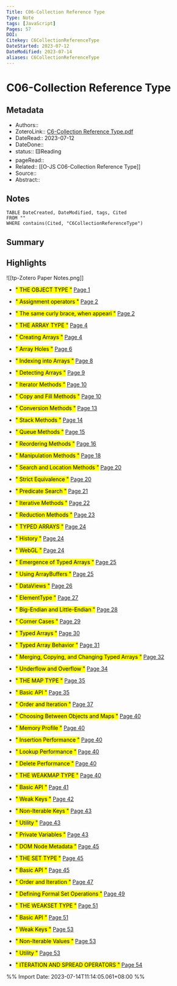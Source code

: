 ```yaml
---
Title: C06-Collection Reference Type
Type: Note
tags: [JavaScript] 
Pages: 57
DOI: 
Citekey: C6CollectionReferenceType
DateStarted: 2023-07-12
DateModified: 2023-07-14
aliases: C6CollectionReferenceType
---
```

# C06-Collection Reference Type
## Metadata
- Authors::  
- ZoteroLink:: [C6-Collection Reference Type.pdf](zotero://select/library/items/J32BLJDJ)
- DateRead:: 2023-07-12
- DateDone::
- status:: 🟨Reading
- pageRead::
- Related:: [[O-JS C06-Collection Reference Type]]
- Source:: 
- Abstract:: 

## Notes

```dataview
TABLE DateCreated, DateModified, tags, Cited
FROM ""
WHERE contains(Cited, "C6CollectionReferenceType")
```

## Summary

## Highlights
![[tp-Zotero Paper Notes.png]]
- <mark class="hltr-gray ">" THE OBJECT TYPE "</mark> [Page 1 ]( zotero://open-pdf/library/items/J32BLJDJ?page=1&annotation=WU2ZKSRJ)

- <mark class="hltr-orange ">" Assignment operators "</mark> [Page 2 ]( zotero://open-pdf/library/items/J32BLJDJ?page=2&annotation=3QGIXJJJ)

- <mark class="hltr-yellow ">" The same curly brace, when appeari "</mark> [Page 2 ]( zotero://open-pdf/library/items/J32BLJDJ?page=2&annotation=J4CLRI75)

- <mark class="hltr-gray ">" THE ARRAY TYPE "</mark> [Page 4 ]( zotero://open-pdf/library/items/J32BLJDJ?page=4&annotation=HNZPNUUF)

- <mark class="hltr-gray ">" Creating Arrays "</mark> [Page 4 ]( zotero://open-pdf/library/items/J32BLJDJ?page=4&annotation=K4JMWS6S)

- <mark class="hltr-gray ">" Array Holes "</mark> [Page 6 ]( zotero://open-pdf/library/items/J32BLJDJ?page=6&annotation=5PAUI3ND)

- <mark class="hltr-gray ">" Indexing into Arrays "</mark> [Page 8 ]( zotero://open-pdf/library/items/J32BLJDJ?page=8&annotation=PHWK6KVP)

- <mark class="hltr-gray ">" Detecting Arrays "</mark> [Page 9 ]( zotero://open-pdf/library/items/J32BLJDJ?page=9&annotation=GD5B8D4I)

- <mark class="hltr-gray ">" Iterator Methods "</mark> [Page 10 ]( zotero://open-pdf/library/items/J32BLJDJ?page=10&annotation=KCAE89WX)

- <mark class="hltr-gray ">" Copy and Fill Methods "</mark> [Page 10 ]( zotero://open-pdf/library/items/J32BLJDJ?page=10&annotation=PJQIWJGE)

- <mark class="hltr-gray ">" Conversion Methods "</mark> [Page 13 ]( zotero://open-pdf/library/items/J32BLJDJ?page=13&annotation=FWFAVWWN)

- <mark class="hltr-gray ">" Stack Methods "</mark> [Page 14 ]( zotero://open-pdf/library/items/J32BLJDJ?page=14&annotation=8N35RC9J)

- <mark class="hltr-gray ">" Queue Methods "</mark> [Page 15 ]( zotero://open-pdf/library/items/J32BLJDJ?page=15&annotation=A2SLUE5I)

- <mark class="hltr-gray ">" Reordering Methods "</mark> [Page 16 ]( zotero://open-pdf/library/items/J32BLJDJ?page=16&annotation=7JGPN2J4)

- <mark class="hltr-gray ">" Manipulation Methods "</mark> [Page 18 ]( zotero://open-pdf/library/items/J32BLJDJ?page=18&annotation=T5JPZGFT)

- <mark class="hltr-gray ">" Search and Location Methods "</mark> [Page 20 ]( zotero://open-pdf/library/items/J32BLJDJ?page=20&annotation=YICRV9XR)

- <mark class="hltr-gray ">" Strict Equivalence "</mark> [Page 20 ]( zotero://open-pdf/library/items/J32BLJDJ?page=20&annotation=MTK8V6FT)

- <mark class="hltr-gray ">" Predicate Search "</mark> [Page 21 ]( zotero://open-pdf/library/items/J32BLJDJ?page=21&annotation=4QIS6J64)

- <mark class="hltr-gray ">" Iterative Methods "</mark> [Page 22 ]( zotero://open-pdf/library/items/J32BLJDJ?page=22&annotation=D2SXIV48)

- <mark class="hltr-gray ">" Reduction Methods "</mark> [Page 23 ]( zotero://open-pdf/library/items/J32BLJDJ?page=23&annotation=3JJMI6LE)

- <mark class="hltr-gray ">" TYPED ARRAYS "</mark> [Page 24 ]( zotero://open-pdf/library/items/J32BLJDJ?page=24&annotation=N774HEEG)

- <mark class="hltr-gray ">" History "</mark> [Page 24 ]( zotero://open-pdf/library/items/J32BLJDJ?page=24&annotation=3D9JI5EP)

- <mark class="hltr-gray ">" WebGL "</mark> [Page 24 ]( zotero://open-pdf/library/items/J32BLJDJ?page=24&annotation=XW9YVBYV)

- <mark class="hltr-gray ">" Emergence of Typed Arrays "</mark> [Page 25 ]( zotero://open-pdf/library/items/J32BLJDJ?page=25&annotation=JQLF5XC7)

- <mark class="hltr-gray ">" Using ArrayBuffers "</mark> [Page 25 ]( zotero://open-pdf/library/items/J32BLJDJ?page=25&annotation=J82WR9CC)

- <mark class="hltr-gray ">" DataViews "</mark> [Page 26 ]( zotero://open-pdf/library/items/J32BLJDJ?page=26&annotation=7X3H4BGW)

- <mark class="hltr-gray ">" ElementType "</mark> [Page 27 ]( zotero://open-pdf/library/items/J32BLJDJ?page=27&annotation=YNNI3R5V)

- <mark class="hltr-gray ">" Big-Endian and Little-Endian "</mark> [Page 28 ]( zotero://open-pdf/library/items/J32BLJDJ?page=28&annotation=EB86DA6F)

- <mark class="hltr-gray ">" Corner Cases "</mark> [Page 29 ]( zotero://open-pdf/library/items/J32BLJDJ?page=29&annotation=5EME368P)

- <mark class="hltr-gray ">" Typed Arrays "</mark> [Page 30 ]( zotero://open-pdf/library/items/J32BLJDJ?page=30&annotation=S5HR7IRD)

- <mark class="hltr-gray ">" Typed Array Behavior "</mark> [Page 31 ]( zotero://open-pdf/library/items/J32BLJDJ?page=31&annotation=CAPPAPNB)

- <mark class="hltr-gray ">" Merging, Copying, and Changing Typed Arrays "</mark> [Page 32 ]( zotero://open-pdf/library/items/J32BLJDJ?page=32&annotation=NMP2E329)

- <mark class="hltr-gray ">" Underflow and Overflow "</mark> [Page 34 ]( zotero://open-pdf/library/items/J32BLJDJ?page=34&annotation=NCKGRMPT)

- <mark class="hltr-gray ">" THE MAP TYPE "</mark> [Page 35 ]( zotero://open-pdf/library/items/J32BLJDJ?page=35&annotation=9688FSRQ)

- <mark class="hltr-gray ">" Basic API "</mark> [Page 35 ]( zotero://open-pdf/library/items/J32BLJDJ?page=35&annotation=IPVPNBAE)

- <mark class="hltr-gray ">" Order and Iteration "</mark> [Page 37 ]( zotero://open-pdf/library/items/J32BLJDJ?page=37&annotation=8EJ575YQ)

- <mark class="hltr-gray ">" Choosing Between Objects and Maps "</mark> [Page 40 ]( zotero://open-pdf/library/items/J32BLJDJ?page=40&annotation=ISWZ5C6M)

- <mark class="hltr-gray ">" Memory Profile "</mark> [Page 40 ]( zotero://open-pdf/library/items/J32BLJDJ?page=40&annotation=AEXQ8P7A)

- <mark class="hltr-gray ">" Insertion Performance "</mark> [Page 40 ]( zotero://open-pdf/library/items/J32BLJDJ?page=40&annotation=8S3VJC6P)

- <mark class="hltr-gray ">" Lookup Performance "</mark> [Page 40 ]( zotero://open-pdf/library/items/J32BLJDJ?page=40&annotation=7NHVEZT5)

- <mark class="hltr-gray ">" Delete Performance "</mark> [Page 40 ]( zotero://open-pdf/library/items/J32BLJDJ?page=40&annotation=IK5DLQFV)

- <mark class="hltr-gray ">" THE WEAKMAP TYPE "</mark> [Page 40 ]( zotero://open-pdf/library/items/J32BLJDJ?page=40&annotation=HU3LD6T3)

- <mark class="hltr-gray ">" Basic API "</mark> [Page 41 ]( zotero://open-pdf/library/items/J32BLJDJ?page=41&annotation=DCQ8RF2D)

- <mark class="hltr-gray ">" Weak Keys "</mark> [Page 42 ]( zotero://open-pdf/library/items/J32BLJDJ?page=42&annotation=SKAE6CBY)

- <mark class="hltr-gray ">" Non-Iterable Keys "</mark> [Page 43 ]( zotero://open-pdf/library/items/J32BLJDJ?page=43&annotation=TX9B6Y76)

- <mark class="hltr-gray ">" Utility "</mark> [Page 43 ]( zotero://open-pdf/library/items/J32BLJDJ?page=43&annotation=KCAVML69)

- <mark class="hltr-gray ">" Private Variables "</mark> [Page 43 ]( zotero://open-pdf/library/items/J32BLJDJ?page=43&annotation=U4HRQS9G)

- <mark class="hltr-gray ">" DOM Node Metadata "</mark> [Page 45 ]( zotero://open-pdf/library/items/J32BLJDJ?page=45&annotation=44FMIZUR)

- <mark class="hltr-gray ">" THE SET TYPE "</mark> [Page 45 ]( zotero://open-pdf/library/items/J32BLJDJ?page=45&annotation=F4WJMQK4)

- <mark class="hltr-gray ">" Basic API "</mark> [Page 45 ]( zotero://open-pdf/library/items/J32BLJDJ?page=45&annotation=C7JHRP8H)

- <mark class="hltr-gray ">" Order and Iteration "</mark> [Page 47 ]( zotero://open-pdf/library/items/J32BLJDJ?page=47&annotation=AS8YRZ58)

- <mark class="hltr-gray ">" Defining Formal Set Operations "</mark> [Page 49 ]( zotero://open-pdf/library/items/J32BLJDJ?page=49&annotation=7LAED8W2)

- <mark class="hltr-gray ">" THE WEAKSET TYPE "</mark> [Page 51 ]( zotero://open-pdf/library/items/J32BLJDJ?page=51&annotation=Y2K6AGP8)

- <mark class="hltr-gray ">" Basic API "</mark> [Page 51 ]( zotero://open-pdf/library/items/J32BLJDJ?page=51&annotation=WEIS7HPA)

- <mark class="hltr-gray ">" Weak Keys "</mark> [Page 53 ]( zotero://open-pdf/library/items/J32BLJDJ?page=53&annotation=KL6JSL7Y)

- <mark class="hltr-gray ">" Non-Iterable Values "</mark> [Page 53 ]( zotero://open-pdf/library/items/J32BLJDJ?page=53&annotation=QCPHX9MP)

- <mark class="hltr-gray ">" Utility "</mark> [Page 53 ]( zotero://open-pdf/library/items/J32BLJDJ?page=53&annotation=BF99326C)

- <mark class="hltr-gray ">" ITERATION AND SPREAD OPERATORS "</mark> [Page 54 ]( zotero://open-pdf/library/items/J32BLJDJ?page=54&annotation=LEWA7K6K)



%% Import Date: 2023-07-14T11:14:05.061+08:00 %%
